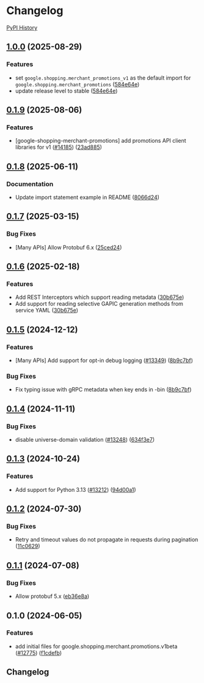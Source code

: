 # Changelog

[PyPI History][1]

[1]: https://pypi.org/project/google-shopping-merchant-promotions/#history

## [1.0.0](https://github.com/googleapis/google-cloud-python/compare/google-shopping-merchant-promotions-v0.1.9...google-shopping-merchant-promotions-v1.0.0) (2025-08-29)


### Features

* set `google.shopping.merchant_promotions_v1` as the default import for `google.shopping.merchant_promotions` ([584e64e](https://github.com/googleapis/google-cloud-python/commit/584e64e2016a5237b02e83d23746bfc54f4e31ec))
* update release level to stable ([584e64e](https://github.com/googleapis/google-cloud-python/commit/584e64e2016a5237b02e83d23746bfc54f4e31ec))

## [0.1.9](https://github.com/googleapis/google-cloud-python/compare/google-shopping-merchant-promotions-v0.1.8...google-shopping-merchant-promotions-v0.1.9) (2025-08-06)


### Features

* [google-shopping-merchant-promotions] add promotions API client libraries for v1 ([#14185](https://github.com/googleapis/google-cloud-python/issues/14185)) ([23ad885](https://github.com/googleapis/google-cloud-python/commit/23ad88570e5a80875737505d2f857230e3181955))

## [0.1.8](https://github.com/googleapis/google-cloud-python/compare/google-shopping-merchant-promotions-v0.1.7...google-shopping-merchant-promotions-v0.1.8) (2025-06-11)


### Documentation

* Update import statement example in README ([8066d24](https://github.com/googleapis/google-cloud-python/commit/8066d24068e6d036dcf77e7abb5401a5ba3f8a63))

## [0.1.7](https://github.com/googleapis/google-cloud-python/compare/google-shopping-merchant-promotions-v0.1.6...google-shopping-merchant-promotions-v0.1.7) (2025-03-15)


### Bug Fixes

* [Many APIs] Allow Protobuf 6.x ([25ced24](https://github.com/googleapis/google-cloud-python/commit/25ced2444528a1dc6a22daa32b82b844961f1b75))

## [0.1.6](https://github.com/googleapis/google-cloud-python/compare/google-shopping-merchant-promotions-v0.1.5...google-shopping-merchant-promotions-v0.1.6) (2025-02-18)


### Features

* Add REST Interceptors which support reading metadata ([30b675e](https://github.com/googleapis/google-cloud-python/commit/30b675e7e9eaee87f9e7bdf4dc910b01f6a3044f))
* Add support for reading selective GAPIC generation methods from service YAML ([30b675e](https://github.com/googleapis/google-cloud-python/commit/30b675e7e9eaee87f9e7bdf4dc910b01f6a3044f))

## [0.1.5](https://github.com/googleapis/google-cloud-python/compare/google-shopping-merchant-promotions-v0.1.4...google-shopping-merchant-promotions-v0.1.5) (2024-12-12)


### Features

* [Many APIs] Add support for opt-in debug logging ([#13349](https://github.com/googleapis/google-cloud-python/issues/13349)) ([8b9c7bf](https://github.com/googleapis/google-cloud-python/commit/8b9c7bf3bb1c4f0beabd71a45c469fcedb19a2c8))


### Bug Fixes

* Fix typing issue with gRPC metadata when key ends in -bin ([8b9c7bf](https://github.com/googleapis/google-cloud-python/commit/8b9c7bf3bb1c4f0beabd71a45c469fcedb19a2c8))

## [0.1.4](https://github.com/googleapis/google-cloud-python/compare/google-shopping-merchant-promotions-v0.1.3...google-shopping-merchant-promotions-v0.1.4) (2024-11-11)


### Bug Fixes

* disable universe-domain validation ([#13248](https://github.com/googleapis/google-cloud-python/issues/13248)) ([634f3e7](https://github.com/googleapis/google-cloud-python/commit/634f3e740926506654efa82a4f7a8d5f7e3cf6ba))

## [0.1.3](https://github.com/googleapis/google-cloud-python/compare/google-shopping-merchant-promotions-v0.1.2...google-shopping-merchant-promotions-v0.1.3) (2024-10-24)


### Features

* Add support for Python 3.13 ([#13212](https://github.com/googleapis/google-cloud-python/issues/13212)) ([94d00a1](https://github.com/googleapis/google-cloud-python/commit/94d00a126aa436513d23b25993b7fdc106809441))

## [0.1.2](https://github.com/googleapis/google-cloud-python/compare/google-shopping-merchant-promotions-v0.1.1...google-shopping-merchant-promotions-v0.1.2) (2024-07-30)


### Bug Fixes

* Retry and timeout values do not propagate in requests during pagination ([11c0629](https://github.com/googleapis/google-cloud-python/commit/11c06293cef3391f5fb433d5de26c066943082d0))

## [0.1.1](https://github.com/googleapis/google-cloud-python/compare/google-shopping-merchant-promotions-v0.1.0...google-shopping-merchant-promotions-v0.1.1) (2024-07-08)


### Bug Fixes

* Allow protobuf 5.x ([eb36e8a](https://github.com/googleapis/google-cloud-python/commit/eb36e8a5e779717977132f605aa2ebc3cad78517))

## 0.1.0 (2024-06-05)


### Features

* add initial files for google.shopping.merchant.promotions.v1beta ([#12775](https://github.com/googleapis/google-cloud-python/issues/12775)) ([f1cdefb](https://github.com/googleapis/google-cloud-python/commit/f1cdefb64b5b47e25e900333dbaebaa94d859f37))

## Changelog
